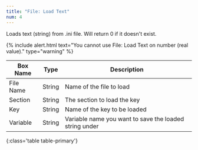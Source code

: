 ```yaml
---
title: "File: Load Text"
num: 4
---
```


Loads text (string) from .ini file. Will return 0 if it doesn't exist.

{% include alert.html text="You cannot use File: Load Text on number (real value)." type="warning" %} 

| Box Name | Type | Description | 
|-------|--------|--------
|File Name|	String	|Name of the file to load
|Section|	String|	The section to load the key
|Key	|String	|Name of the key to be loaded
|Variable|	String|	Variable name you want to save the loaded string under
{:class='table table-primary'}









